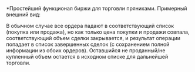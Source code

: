 *Простейший функционал биржи для торговли пряниками. Примерный внешний вид:

В обычном случае все ордера падают в соответствующий список (покупка или продажа), но как
только цена покупки и продажи совпала, соответствующий объем сделки закрывается, и результат
операции попадает в список завершенных сделок (с сохранением полной информации из обоих
ордеров). Оставшийся не проданный/не купленный объем остается в исходном списке для
дальнейшей торговли.
